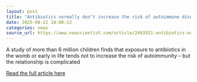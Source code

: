```yaml
---
layout: post
title: "Antibiotics normally don’t increase the risk of autoimmune disorders"
date: 2025-08-22 18:00:13 
categories: news
source_url: https://www.newscientist.com/article/2493551-antibiotics-normally-dont-increase-the-risk-of-autoimmune-disorders/?utm_campaign=RSS%7CNSNS&utm_source=NSNS&utm_medium=RSS&utm_content=home
---
```


A study of more than 6 million children finds that exposure to antibiotics in the womb or early in life tends not to increase the risk of autoimmunity – but the relationship is complicated

[Read the full article here](https://www.newscientist.com/article/2493551-antibiotics-normally-dont-increase-the-risk-of-autoimmune-disorders/?utm_campaign=RSS%7CNSNS&utm_source=NSNS&utm_medium=RSS&utm_content=home)
